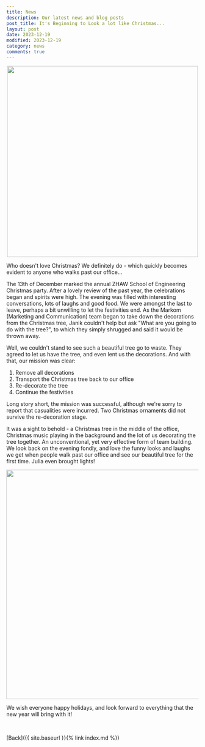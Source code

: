 ```yaml
---
title: News
description: Our latest news and blog posts
post_title: It's Beginning to Look a lot like Christmas...
layout: post
date: 2023-12-19
modified: 2023-12-19
category: news
comments: true
---
```


<img src="{{ '/pictures/christmas_2023_1.png' | relative_url }}" width='500px' style='display: block; margin-left: auto; margin-right: auto;'>

Who doesn't love Christmas? We definitely do - which quickly becomes evident to anyone who walks past our office...
<!-- more -->

The 13th of December marked the annual ZHAW School of Engineering Christmas party. After a lovely review of the past year, the celebrations began and spirits were high. The evening was filled with interesting conversations, lots of laughs and good food. We were amongst the last to leave, perhaps a bit unwilling to let the festivities end. As the Markom (Marketing and Communication) team began to take down the decorations from the Christmas tree, Janik couldn't help but ask "What are you going to do with the tree?", to which they simply shrugged and said it would be thrown away. 

Well, we couldn't stand to see such a beautiful tree go to waste. They agreed to let us have the tree, and even lent us the decorations. And with that, our mission was clear:
1. Remove all decorations
2. Transport the Christmas tree back to our office
3. Re-decorate the tree
4. Continue the festivities

Long story short, the mission was successful, although we're sorry to report that casualities were incurred. Two Christmas ornaments did not survive the re-decoration stage.

It was a sight to behold - a Christmas tree in the middle of the office, Christmas music playing in the background and the lot of us decorating the tree together. An unconventional, yet very effective form of team building. We look back on the evening fondly, and love the funny looks and laughs we get when people walk past our office and see our beautiful tree for the first time. Julia even brought lights! 

<img src="{{ '/pictures/christmas_2023_2.png' | relative_url }}" width='600px' style='display: block; margin-left: auto; margin-right: auto;'>

We wish everyone happy holidays, and look forward to everything that the new year will bring with it!


<br>

[Back]({{ site.baseurl }}{% link index.md %})

<br>
